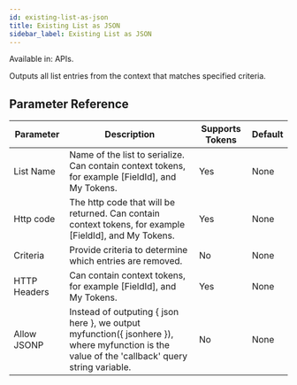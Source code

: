 ```yaml
---
id: existing-list-as-json
title: Existing List as JSON
sidebar_label: Existing List as JSON
---
```


Available in: APIs.


Outputs all list entries from the context that matches specified criteria.

## Parameter Reference
| Parameter | Description | Supports Tokens | Default |
| -- | -- | -- | -- |
| List Name | Name of the list to serialize. Can contain context tokens, for example [FieldId], and My Tokens. | Yes | None |
| Http code | The http code that will be returned. Can contain context tokens, for example [FieldId], and My Tokens. | Yes | None |
| Criteria | Provide criteria to determine which entries are removed.  | No | None |
| HTTP Headers | Can contain context tokens, for example [FieldId], and My Tokens. | Yes | None |
| Allow JSONP | Instead of outputing { json here }, we output myfunction({ jsonhere }), where myfunction is the value of the 'callback' query string variable. | No | None |
